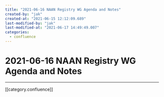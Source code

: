 ```yaml
---
title: "2021-06-16 NAAN Registry WG Agenda and Notes"
created-by: "jak"
created-at: "2021-06-15 12:12:09.689"
last-modified-by: "jak"
last-modified-at: "2021-06-17 14:49:49.007"
categories:
  - confluence
---
```


# 2021-06-16 NAAN Registry WG Agenda and Notes


---

[[category.confluence]]

